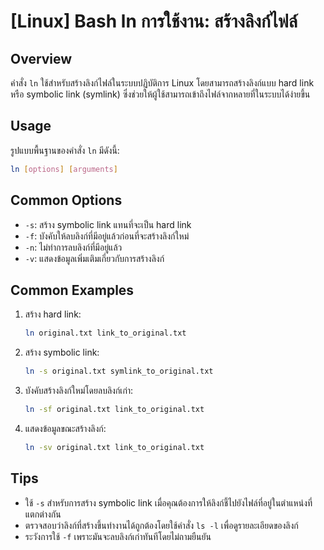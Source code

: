 # [Linux] Bash ln การใช้งาน: สร้างลิงก์ไฟล์

## Overview
คำสั่ง `ln` ใช้สำหรับสร้างลิงก์ไฟล์ในระบบปฏิบัติการ Linux โดยสามารถสร้างลิงก์แบบ hard link หรือ symbolic link (symlink) ซึ่งช่วยให้ผู้ใช้สามารถเข้าถึงไฟล์จากหลายที่ในระบบได้ง่ายขึ้น

## Usage
รูปแบบพื้นฐานของคำสั่ง `ln` มีดังนี้:

```bash
ln [options] [arguments]
```

## Common Options
- `-s`: สร้าง symbolic link แทนที่จะเป็น hard link
- `-f`: บังคับให้ลบลิงก์ที่มีอยู่แล้วก่อนที่จะสร้างลิงก์ใหม่
- `-n`: ไม่ทำการลบลิงก์ที่มีอยู่แล้ว
- `-v`: แสดงข้อมูลเพิ่มเติมเกี่ยวกับการสร้างลิงก์

## Common Examples
1. สร้าง hard link:
   ```bash
   ln original.txt link_to_original.txt
   ```

2. สร้าง symbolic link:
   ```bash
   ln -s original.txt symlink_to_original.txt
   ```

3. บังคับสร้างลิงก์ใหม่โดยลบลิงก์เก่า:
   ```bash
   ln -sf original.txt link_to_original.txt
   ```

4. แสดงข้อมูลขณะสร้างลิงก์:
   ```bash
   ln -sv original.txt link_to_original.txt
   ```

## Tips
- ใช้ `-s` สำหรับการสร้าง symbolic link เมื่อคุณต้องการให้ลิงก์ชี้ไปยังไฟล์ที่อยู่ในตำแหน่งที่แตกต่างกัน
- ตรวจสอบว่าลิงก์ที่สร้างขึ้นทำงานได้ถูกต้องโดยใช้คำสั่ง `ls -l` เพื่อดูรายละเอียดของลิงก์
- ระวังการใช้ `-f` เพราะมันจะลบลิงก์เก่าทันทีโดยไม่ถามยืนยัน
